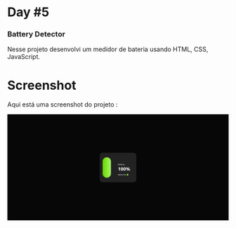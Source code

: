 # Day #5

### Battery Detector
Nesse projeto desenvolvi um medidor de bateria usando HTML, CSS, JavaScript.

# Screenshot
Aqui está uma screenshot do projeto :

![screenshot](./screenshot.png)
